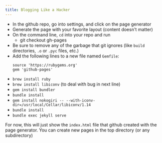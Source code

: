 ```yaml
---
title: Blogging Like a Hacker
---
```


* In the github repo, go into settings, and click on the page generator
* Generate the page with your favorite layout (content doesn't matter)
* On the command line, `cd` into your repo and run
  * git checkout gh-pages
* Be sure to remove any of the garbage that git ignores (like `build`
  directories, `.o` or `.pyc` files, etc.)
* Add the following lines to a new file named `Gemfile`:
  ```
  source 'https://rubygems.org'
  gem 'github-pages'
  ```
* `brew install ruby`
* `brew install libiconv` (to deal with bug in next line)
* `gem install bundler`
* `bundle install`
* `gem install nokogiri -- --with-iconv-dir=/usr/local/Cellar/libiconv/1.14`
* `bundle install`
* `bundle exec jekyll serve`

For now, this will just show the `index.html` file that github created
with the page generator.  You can create new pages in the top
directory (or any subdirectory)
